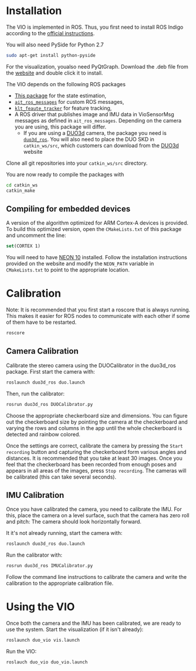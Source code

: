 # Installation
The VIO is implemented in ROS. Thus, you first need to install ROS Indigo according to the [official instructions](http://wiki.ros.org/indigo/Installation/Ubuntu).

You will also need PySide for Python 2.7
```bash
sudo apt-get install python-pyside
```
For the visualization, youalso need PyQtGraph. Download the .deb file from the [website](http://pyqtgraph.org/) and double click it to install.

The VIO depends on the following ROS packages
- [This package](https://github.com/ethz-ait/duo_vio) for the state estimation,
- [`ait_ros_messages`](https://github.com/ethz-ait/ait_ros_messages) for custom ROS messages,
- [`klt_feaute_tracker`](https://github.com/ethz-ait/klt_feature_tracker) for feature tracking,
- A ROS driver that publishes image and IMU data in VioSensorMsg messages as defined in `ait_ros_messages`. Depending on the camera you are using, this package will differ.
    - If you are using a [DUO3d](http://duo3d.com/) camera, the package you need is [`duo3d_ros`](https://github.com/ethz-ait/duo3d_ros). You will also need to place the DUO SKD in `catkin_ws/src`, which customers can download from the [DUO3d](http://duo3d.com/) website

Clone all git repositories into your `catkin_ws/src` directory.

You are now ready to compile the packages with
```bash
cd catkin_ws
catkin_make
```

## Compiling for embedded devices
A version of the algorithm optimized for ARM Cortex-A devices is provided.
To build this optimized version, open the `CMakeLists.txt` of this package and uncomment the line:
```cmake
set(CORTEX 1)
```

You will need to have [NEON 10](http://projectne10.github.io/Ne10/) installed. Follow the installation instructions provided on the website and modify the `NEON_PATH` variable in `CMakeLists.txt` to point to the appropriate location.

# Calibration
Note: It is recommended that you first start a roscore that is always running. This makes it easier for ROS nodes to communicate with each other if some of them have to be restarted. 
```bash
roscore
```
## Camera Calibration
Calibrate the stereo camera using the DUOCalibrator in the duo3d_ros package. First start the camera with:
```bash
roslaunch duo3d_ros duo.launch
```
Then, run the calibrator:
```bash
rosrun duo3d_ros DUOCalibrator.py
```

Choose the appropriate checkerboard size and dimensions. You can figure out the checkerboard size by pointing the camera at the checkerboard and varying the rows and columns in the app until the whole checkerboard is detected and rainbow colored.

Once the settings are correct, calibrate the camera by pressing the `Start recording` button and capturing the checkerboard form various angles and distances.
It is recommended that you take at least 30 images.
Once you feel that the checkerboard has been recorded from enough poses and appears in all areas of the images, press `Stop recording`.
The cameras will be calibrated (this can take several seconds).

## IMU Calibration
Once you have calibrated the camera, you need to calibrate the IMU.
For this, place the camera on a level surface, such that the camera has zero roll and pitch: The camera should look horizontally forward.

It it's not already running, start the camera with:
```bash
roslaunch duo3d_ros duo.launch
```

Run the calibrator with:
```bash
rosrun duo3d_ros IMUCalibrator.py
```
Follow the command line instructions to calibrate the camera and write the calibration to the appropriate calibration file.

# Using the VIO
Once both the camera and the IMU has been calibrated, we are ready to use the system. Start the visualization (if it isn't already):
```bash
roslaunch duo_vio vis.launch
```
Run the VIO:
```bash
roslauch duo_vio duo_vio.launch
```
